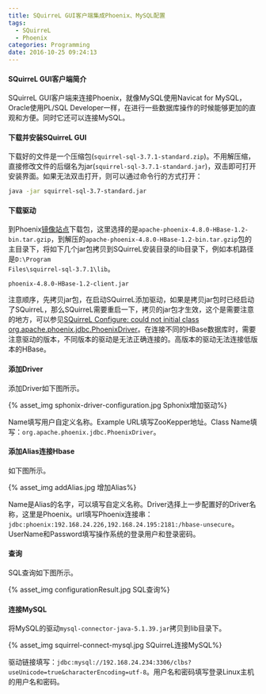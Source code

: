 ```yaml
---
title: SQuirreL GUI客户端集成Phoenix、MySQL配置
tags:
  - SQuirreL
  - Phoenix
categories: Programming
date: 2016-10-25 09:24:13
---
```


#### SQuirreL GUI客户端简介

SQuirreL GUI客户端来连接Phoenix，就像MySQL使用Navicat for MySQL，Oracle使用PL/SQL Developer一样，在进行一些数据库操作的时候能够更加的直观和方便。同时它还可以连接MySQL。

<!-- more -->

#### 下载并安装SQuirreL GUI

下载好的文件是一个压缩包(`squirrel-sql-3.7.1-standard.zip`)。不用解压缩，直接修改文件的后缀名为jar(`squirrel-sql-3.7.1-standard.jar`)，双击即可打开安装界面。如果无法双击打开，则可以通过命令行的方式打开：

```Bash
java -jar squirrel-sql-3.7-standard.jar
```

#### 下载驱动

到Phoenix[镜像站点](http://www.apache.org/dyn/closer.lua/phoenix/)下载包，这里选择的是<code>apache-phoenix-4.8.0-HBase-1.2-bin.tar.gzip</code>，到解压的<code>apache-phoenix-4.8.0-HBase-1.2-bin.tar.gzip</code>包的主目录下，将如下几个jar包拷贝到SQuirreL安装目录的lib目录下，例如本机路径是<code>D:\Program Files\squirrel-sql-3.7.1\lib</code>。

```
phoenix-4.8.0-HBase-1.2-client.jar
```

注意顺序，先拷贝jar包，在启动SQuirreL添加驱动，如果是拷贝jar包时已经启动了SQuirreL，那么SQuirreL需要重启一下，拷贝的jar包才生效，这个是需要注意的地方，可以参见[SQuirreL Configure: could not initial class org.apache.phoenix.jdbc.PhoenixDriver](http://stackoverflow.com/questions/40215921/squirrel-configure-could-not-initial-class-org-apache-phoenix-jdbc-phoenixdrive/40225765#40225765)。在连接不同的HBase数据库时，需要注意驱动的版本，不同版本的驱动是无法正确连接的。高版本的驱动无法连接低版本的HBase。

#### 添加Driver

添加Driver如下图所示。

{% asset_img sphonix-driver-configuration.jpg Sphonix增加驱动%}

Name填写用户自定义名称。Example URL填写ZooKepper地址。Class Name填写：`org.apache.phoenix.jdbc.PhoenixDriver`。

#### 添加Alias连接Hbase

如下图所示。

{% asset_img addAlias.jpg 增加Alias%}

Name是Alias的名字，可以填写自定义名称。Driver选择上一步配置好的Driver名称，这里是Phoenix。url填写Phoenix连接串：`jdbc:phoenix:192.168.24.226,192.168.24.195:2181:/hbase-unsecure`。UserName和Password填写操作系统的登录用户和登录密码。

#### 查询

SQL查询如下图所示。

{% asset_img configurationResult.jpg SQL查询%}

#### 连接MySQL

将MySQL的驱动`mysql-connector-java-5.1.39.jar`拷贝到lib目录下。

{% asset_img squirrel-connect-mysql.jpg SQuirreL连接MySQL%}

驱动链接填写：`jdbc:mysql://192.168.24.234:3306/clbs?useUnicode=true&characterEncoding=utf-8`。用户名和密码填写登录Linux主机的用户名和密码。

